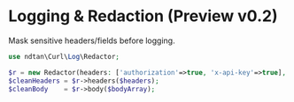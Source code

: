 # Logging & Redaction (Preview v0.2)

Mask sensitive headers/fields before logging.

```php
use ndtan\Curl\Log\Redactor;

$r = new Redactor(headers: ['authorization'=>true, 'x-api-key'=>true], fields: ['password','secret','token']);
$cleanHeaders = $r->headers($headers);
$cleanBody    = $r->body($bodyArray);
```
